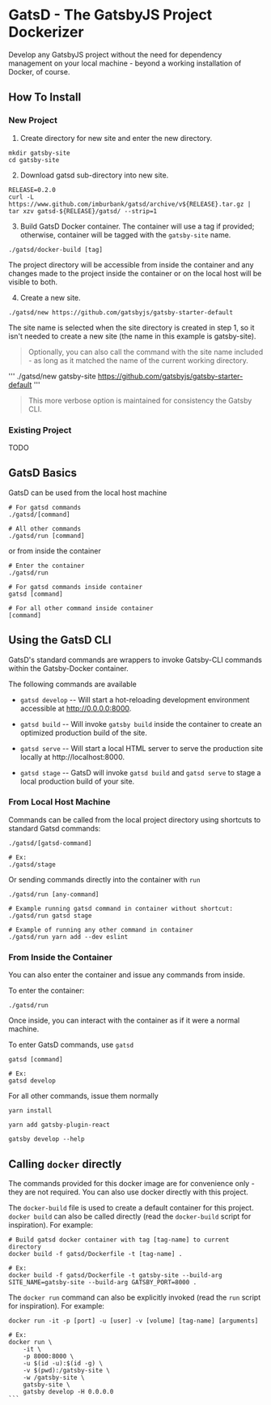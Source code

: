 # GatsD - The GatsbyJS Project Dockerizer

Develop any GatsbyJS project without the need for dependency management on your local machine - beyond a working installation of Docker, of course.

## How To Install

### New Project

1.  Create directory for new site and enter the new directory.

```
mkdir gatsby-site
cd gatsby-site
```

2.  Download gatsd sub-directory into new site.

```
RELEASE=0.2.0
curl -L https://www.github.com/imburbank/gatsd/archive/v${RELEASE}.tar.gz | tar xzv gatsd-${RELEASE}/gatsd/ --strip=1
```

3. Build GatsD Docker container. The container will use a tag if provided; otherwise, container will be tagged with the `gatsby-site` name.

```
./gatsd/docker-build [tag]
```

The project directory will be accessible from inside the container and any changes made to the project inside the container or on the local host will be visible to both.

4.  Create a new site.

```
./gatsd/new https://github.com/gatsbyjs/gatsby-starter-default
```

The site name is selected when the site directory is created in step 1, so it isn't needed to create a new site (the name in this example is gatsby-site).

> Optionally, you can also call the command with the site name included - as long as it matched the name of the current working directory. 
> 
'''
./gatsd/new gatsby-site https://github.com/gatsbyjs/gatsby-starter-default
'''
>
> This more verbose option is maintained for consistency the Gatsby CLI.

### Existing Project

TODO

## GatsD Basics

GatsD can be used from the local host machine
```
# For gatsd commands
./gatsd/[command]

# All other commands
./gatsd/run [command]
```

or from inside the container

```
# Enter the container
./gatsd/run

# For gatsd commands inside container
gatsd [command]

# For all other command inside container
[command]
```

## Using the GatsD CLI

GatsD's standard commands are wrappers to invoke Gatsby-CLI commands within the Gatsby-Docker container. 


The following commands are available

-   `gatsd develop` -- Will start a hot-reloading development environment accessible at http://0.0.0.0:8000.

-   `gatsd build` -- Will invoke `gatsby build` inside the container to create an optimized production build of the site.

-   `gatsd serve` -- Will start a local HTML server to serve the production site locally at http://localhost:8000.

-   `gatsd stage` -- GatsD will invoke `gatsd build` and `gatsd serve` to stage a local production build of your site.

### From Local Host Machine

Commands can be called from the local project directory using shortcuts to standard Gatsd commands:
```
./gatsd/[gatsd-command]

# Ex:
./gatsd/stage
```

Or sending commands directly into the container with `run`
```
./gatsd/run [any-command]

# Example running gatsd command in container without shortcut:
./gatsd/run gatsd stage

# Example of running any other command in container
./gatsd/run yarn add --dev eslint
```

### From Inside the Container

You can also enter the container and issue any commands from inside.

To enter the container:
```
./gatsd/run
```

Once inside, you can interact with the container as if it were a normal machine.

To enter GatsD commands, use `gatsd`
```
gatsd [command]

# Ex:
gatsd develop
```

For all other commands, issue them normally
```
yarn install

yarn add gatsby-plugin-react

gatsby develop --help
```

## Calling `docker` directly

The commands provided for this docker image are for convenience only - they are not required. You can also use docker directly with this project.

The `docker-build` file is used to create a default container for this project. `docker build` can also be called directly (read the `docker-build` script for inspiration). For example:

```
# Build gatsd docker container with tag [tag-name] to current directory
docker build -f gatsd/Dockerfile -t [tag-name] .

# Ex:
docker build -f gatsd/Dockerfile -t gatsby-site --build-arg SITE_NAME=gatsby-site --build-arg GATSBY_PORT=8000 .
```

The `docker run` command can also be explicitly invoked (read the `run` script for inspiration). For example:

````
docker run -it -p [port] -u [user] -v [volume] [tag-name] [arguments]

# Ex: 
docker run \
	-it \
	-p 8000:8000 \
	-u $(id -u):$(id -g) \
	-v $(pwd):/gatsby-site \
	-w /gatsby-site \
	gatsby-site \
	gatsby develop -H 0.0.0.0
```
